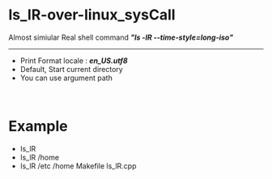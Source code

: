 # ls_lR-over-linux_sysCall

Almost simiular Real shell command ***"ls -lR --time-style=long-iso"***

---------------------------------------
* Print Format locale : ***en_US.utf8*** 
* Default, Start current directory
* You can use argument path
<br>

# Example

* ls_lR
* ls_lR /home
* ls_lR /etc /home Makefile ls_lR.cpp

